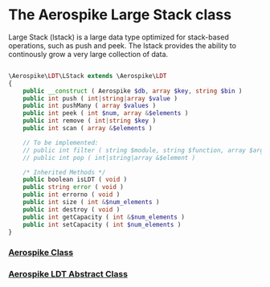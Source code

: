 
# The Aerospike Large Stack class

Large Stack (lstack) is a large data type optimized for stack-based operations,
such as push and peek. The lstack provides the ability to continously grow a
very large collection of data.

```php

\Aerospike\LDT\LStack extends \Aerospike\LDT
{
    public __construct ( Aerospike $db, array $key, string $bin )
    public int push ( int|string|array $value )
    public int pushMany ( array $values )
    public int peek ( int $num, array &$elements )
    public int remove ( int|string $key )
    public int scan ( array &$elements )

    // To be implemented:
    // public int filter ( string $module, string $function, array $args, array &$elements )
    // public int pop ( int|string|array &$element )

    /* Inherited Methods */
    public boolean isLDT ( void )
    public string error ( void )
    public int errorno ( void )
    public int size ( int &$num_elements )
    public int destroy ( void )
    public int getCapacity ( int &$num_elements )
    public int setCapacity ( int $num_elements )
}
```

### [Aerospike Class](aerospike.md)
### [Aerospike LDT Abstract Class](aerospike_ldt.md)

